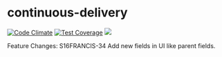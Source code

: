 # continuous-delivery
[![Code Climate](https://codeclimate.com/github/p632-sp-2016/continuous-delivery/badges/gpa.svg)](https://codeclimate.com/github/p632-sp-2016/continuous-delivery)
[![Test Coverage](https://codeclimate.com/github/p632-sp-2016/continuous-delivery/badges/coverage.svg)](https://codeclimate.com/github/p632-sp-2016/continuous-delivery/coverage)
<a href="https://codeclimate.com/github/p632-sp-2016/continuous-delivery"><img src="https://codeclimate.com/github/p632-sp-2016/continuous-delivery/badges/issue_count.svg" /></a>

Feature Changes: S16FRANCIS-34
Add new fields in UI like parent fields.
